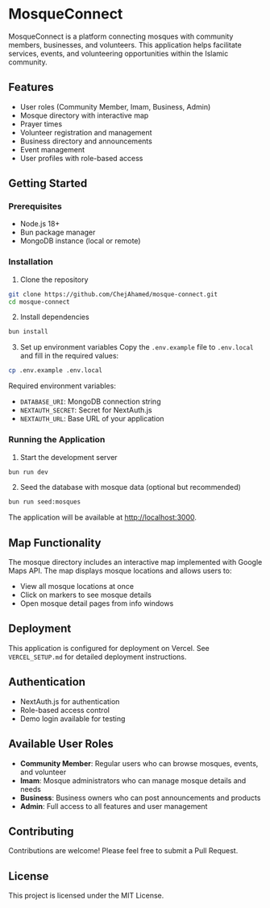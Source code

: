 # MosqueConnect

MosqueConnect is a platform connecting mosques with community members, businesses, and volunteers. This application helps facilitate services, events, and volunteering opportunities within the Islamic community.

## Features

- User roles (Community Member, Imam, Business, Admin)
- Mosque directory with interactive map
- Prayer times
- Volunteer registration and management
- Business directory and announcements
- Event management
- User profiles with role-based access

## Getting Started

### Prerequisites

- Node.js 18+
- Bun package manager
- MongoDB instance (local or remote)

### Installation

1. Clone the repository
```bash
git clone https://github.com/ChejAhamed/mosque-connect.git
cd mosque-connect
```

2. Install dependencies
```bash
bun install
```

3. Set up environment variables
Copy the `.env.example` file to `.env.local` and fill in the required values:
```bash
cp .env.example .env.local
```

Required environment variables:
- `DATABASE_URI`: MongoDB connection string
- `NEXTAUTH_SECRET`: Secret for NextAuth.js
- `NEXTAUTH_URL`: Base URL of your application

### Running the Application

1. Start the development server
```bash
bun run dev
```

2. Seed the database with mosque data (optional but recommended)
```bash
bun run seed:mosques
```

The application will be available at [http://localhost:3000](http://localhost:3000).

## Map Functionality

The mosque directory includes an interactive map implemented with Google Maps API. The map displays mosque locations and allows users to:

- View all mosque locations at once
- Click on markers to see mosque details
- Open mosque detail pages from info windows

## Deployment

This application is configured for deployment on Vercel. See `VERCEL_SETUP.md` for detailed deployment instructions.

## Authentication

- NextAuth.js for authentication
- Role-based access control
- Demo login available for testing

## Available User Roles

- **Community Member**: Regular users who can browse mosques, events, and volunteer
- **Imam**: Mosque administrators who can manage mosque details and needs
- **Business**: Business owners who can post announcements and products
- **Admin**: Full access to all features and user management

## Contributing

Contributions are welcome! Please feel free to submit a Pull Request.

## License

This project is licensed under the MIT License.
